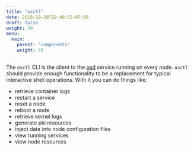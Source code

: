 ```yaml
---
title: "osctl"
date: 2018-10-29T19:40:55-07:00
draft: false
weight: 70
menu:
  main:
    parent: 'components'
    weight: 70
---
```


The `osctl` CLI is the client to the [osd](/components/osd) service running on every node. `osctl` should provide enough functionality to be a replacement for typical interactive shell operations. With it you can do things like:

- retrieve container logs
- restart a service
- reset a node
- reboot a node
- retrieve kernel logs
- generate pki resources
- inject data into node configuration files
- view running services
- view node resources
